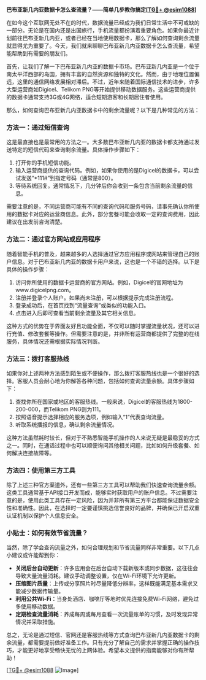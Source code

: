 **巴布亚新几内亚数据卡怎么查流量？——简单几步教你搞定[[TG💪+ @esim1088](https://t.me/s/esim1088)]**

在如今这个互联网无处不在的时代，数据流量已经成为我们日常生活中不可或缺的一部分。无论是在国内还是出国旅行，手机流量都扮演着重要角色。如果你最近计划前往巴布亚新几内亚，或者已经在当地使用数据卡，那么了解如何查询剩余流量就显得尤为重要了。今天，我们就来聊聊巴布亚新几内亚数据卡怎么查流量，希望能帮助到有需要的朋友们。

首先，让我们了解一下巴布亚新几内亚的数据卡市场。巴布亚新几内亚是一个位于南太平洋西部的岛国，拥有丰富的自然资源和独特的文化。然而，由于地理位置偏远，这里的通信网络发展相对滞后。不过，近年来随着国际通信技术的进步，许多大型运营商如Digicel、Telikom PNG等开始提供移动数据服务。这些运营商提供的数据卡通常支持3G或4G网络，适合短期游客和长期居住者使用。

那么，如何查询巴布亚新几内亚数据卡中的剩余流量呢？以下是几种常见的方法：

### 方法一：通过短信查询

这是最直接也是最常用的方法之一。大多数巴布亚新几内亚的数据卡都支持通过发送特定的短信代码来查询剩余流量。具体操作步骤如下：

1. 打开你的手机短信功能。
2. 输入运营商提供的查询代码。例如，如果你使用的是Digicel的数据卡，可以尝试发送“*111#”到指定号码（通常是800）。
3. 等待系统回复。通常情况下，几分钟后你会收到一条包含当前剩余流量的信息。

需要注意的是，不同运营商可能有不同的查询代码和服务号码，请事先确认你所使用的数据卡对应的运营商信息。此外，部分套餐可能会收取一定的查询费用，因此建议在出发前咨询清楚。

### 方法二：通过官方网站或应用程序

随着智能手机的普及，越来越多的人选择通过官方应用程序或网站来管理自己的账户信息。对于巴布亚新几内亚的数据卡用户来说，这也是一个不错的选择。以下是具体的操作步骤：

1. 访问你所使用的数据卡运营商的官方网站。例如，Digicel的官网地址为www.digicelpng.com。
2. 注册并登录个人账户。如果尚未注册，可以根据提示完成注册流程。
3. 登录成功后，在首页找到“流量查询”或类似的功能入口。
4. 点击进入后即可查看当前剩余流量及其它相关信息。

这种方式的优势在于界面友好且功能全面，不仅可以随时掌握流量状况，还可以进行充值、修改套餐等操作。但需要注意的是，并非所有运营商都提供了完整的在线服务，具体情况还需根据实际情况判断。

### 方法三：拨打客服热线

如果你对上述两种方法感到陌生或不便操作，那么拨打客服热线也是一个很好的选择。客服人员会耐心地为你解答各种问题，包括如何查询流量余额。具体步骤如下：

1. 查找你所在国家或地区的客服热线。一般来说，Digicel的客服热线为1800-200-000，而Telikom PNG则为111。
2. 按照语音提示选择相应的服务选项，例如输入“1”代表查询流量。
3. 听取系统播报的信息，确认剩余流量情况。

这种方法虽然耗时较长，但对于不熟悉智能手机操作的人来说无疑是最稳妥的方式之一。同时，在通话过程中也可以顺便询问其他相关问题，比如如何升级套餐、如何解决连接故障等。

### 方法四：使用第三方工具

除了上述三种官方渠道外，还有一些第三方工具可以帮助我们快速查询流量余额。这类工具通常基于API接口开发而成，能够实时获取用户的账户信息。不过需要注意的是，使用此类工具存在一定风险，因为并非所有第三方平台都能保证数据安全性和准确性。因此，在选择时一定要谨慎挑选信誉良好的品牌，并确保已开启双重认证机制以保护个人信息安全。

### 小贴士：如何有效节省流量？

当然，除了学会查询流量之外，如何合理规划和节省流量同样非常重要。以下几点小建议或许能帮到你：

- **关闭后台自动更新**：许多应用会在后台自动下载新版本或同步数据，这往往会导致大量流量消耗。建议手动调整设置，仅在Wi-Fi环境下允许更新。
- **压缩图片质量**：上传或分享照片时尽量降低分辨率，这样既能满足基本需求又能减少数据传输量。
- **利用公共Wi-Fi**：当身处酒店、咖啡厅等地时优先连接免费Wi-Fi网络，避免过多使用移动数据。
- **定期检查流量消耗**：养成每周或每月查看一次流量账单的习惯，及时发现异常情况并采取措施。

总之，无论是通过短信、官网还是客服热线等方式查询巴布亚新几内亚数据卡的剩余流量，都需要提前做好准备工作。只有充分了解自己的需求并掌握正确的操作技巧，才能更好地享受畅快无忧的上网体验。希望本文提供的指南能够对你有所帮助！

[[TG💪+ @esim1088](https://t.me/s/esim1088) ![Image](https://i.postimg.cc/4NQfJmqS/Snipaste-2025-05-13-00-14-12.png)]